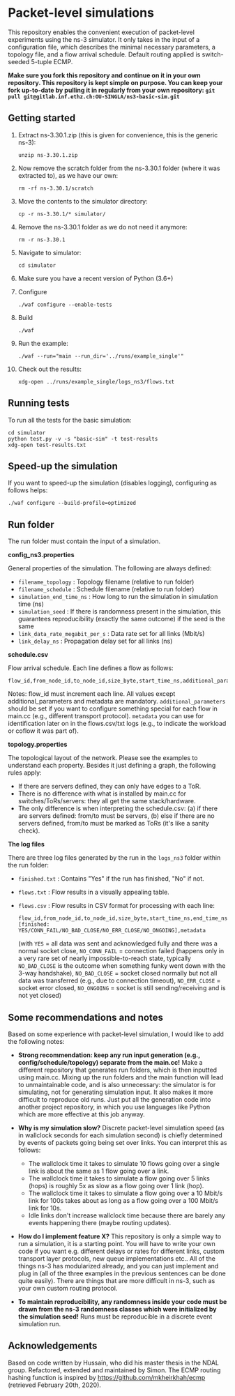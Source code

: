 # Packet-level simulations

This repository enables the convenient execution of packet-level experiments using the ns-3 simulator. It only takes in the input of a configuration file, which describes the minimal necessary parameters, a topology file, and a flow arrival schedule. Default routing applied is switch-seeded 5-tuple ECMP.

**Make sure you fork this repository and continue on it in your own repository. This repository is kept simple on purpose. You can keep your fork up-to-date by pulling it in regularly from your own repository: `git pull git@gitlab.inf.ethz.ch:OU-SINGLA/ns3-basic-sim.git`**

## Getting started

1. Extract ns-3.30.1.zip (this is given for convenience, this is the generic ns-3):
   ```
   unzip ns-3.30.1.zip
   ```
   
2. Now remove the scratch folder from the ns-3.30.1 folder (where it was extracted to), as we have our own:
   ```
   rm -rf ns-3.30.1/scratch
   ```
   
3. Move the contents to the simulator directory:
   ```
   cp -r ns-3.30.1/* simulator/
   ```
   
4. Remove the ns-3.30.1 folder as we do not need it anymore:
   ```
   rm -r ns-3.30.1
   ```

5. Navigate to simulator:
   ```
   cd simulator
   ```

6. Make sure you have a recent version of Python (3.6+)
   
7. Configure
    ```
    ./waf configure --enable-tests
    ```
   
8. Build
    ```
    ./waf
    ```
   
9. Run the example:
    ```
    ./waf --run="main --run_dir='../runs/example_single'"
    ```

10. Check out the results:
    ```
    xdg-open ../runs/example_single/logs_ns3/flows.txt
    ```
 
 ## Running tests
 
To run all the tests for the basic simulation:

```
cd simulator
python test.py -v -s "basic-sim" -t test-results
xdg-open test-results.txt
```
 
 ## Speed-up the simulation
 
If you want to speed-up the simulation (disables logging), configuring as follows helps:
 ```
 ./waf configure --build-profile=optimized
 ```


## Run folder

The run folder must contain the input of a simulation.

**config_ns3.properties**

General properties of the simulation. The following are always defined:

* `filename_topology` : Topology filename (relative to run folder)
* `filename_schedule` : Schedule filename (relative to run folder)
* `simulation_end_time_ns` : How long to run the simulation in simulation time (ns)
* `simulation_seed` : If there is randomness present in the simulation, this guarantees reproducibility (exactly the same outcome) if the seed is the same
* `link_data_rate_megabit_per_s` : Data rate set for all links (Mbit/s)
* `link_delay_ns` : Propagation delay set for all links (ns)

**schedule.csv**

Flow arrival schedule. Each line defines a flow as follows:

```
flow_id,from_node_id,to_node_id,size_byte,start_time_ns,additional_parameters,metadata
```

Notes: flow_id must increment each line. All values except additional_parameters and metadata are mandatory. `additional_parameters` should be set if you want to configure something special for each flow in main.cc (e.g., different transport protocol). `metadata` you can use for identification later on in the flows.csv/txt logs (e.g., to indicate the workload or coflow it was part of).

**topology.properties**

The topological layout of the network. Please see the examples to understand each property. Besides it just defining a graph, the following rules apply:

* If there are servers defined, they can only have edges to a ToR.
* There is no difference with what is installed by main.cc for switches/ToRs/servers: they all get the same stack/hardware.
* The only difference is when interpreting the schedule.csv: (a) if there are servers defined: from/to must be servers, (b) else if there are no servers defined, from/to must be marked as ToRs (it's like a sanity check).

**The log files**

There are three log files generated by the run in the `logs_ns3` folder within the run folder:

* `finished.txt` : Contains "Yes" if the run has finished, "No" if not.
* `flows.txt` : Flow results in a visually appealing table.
* `flows.csv` : Flow results in CSV format for processing with each line:

   ```
   flow_id,from_node_id,to_node_id,size_byte,start_time_ns,end_time_ns,duration_ns,amount_sent_byte,[finished: YES/CONN_FAIL/NO_BAD_CLOSE/NO_ERR_CLOSE/NO_ONGOING],metadata
   ```

   (with `YES` = all data was sent and acknowledged fully and there was a normal socket close, `NO_CONN_FAIL` = connection failed (happens only in a very rare set of nearly impossible-to-reach state, typically `NO_BAD_CLOSE` is the outcome when something funky went down with the 3-way handshake), `NO_BAD_CLOSE` = socket closed normally but not all data was transferred (e.g., due to connection timeout), `NO_ERR_CLOSE` = socket error closed, `NO_ONGOING` = socket is still sending/receiving and is not yet closed)

## Some recommendations and notes

Based on some experience with packet-level simulation, I would like to add the following notes:

* **Strong recommendation: keep any run input generation (e.g., config/schedule/topology) separate from the main.cc!** Make a different repository that generates run folders, which is then inputted using main.cc. Mixing up the run folders and the main function will lead to unmaintainable code, and is also unnecessary: the simulator is for simulating, not for generating simulation input. It also makes it more difficult to reproduce old runs. Just put all the generation code into another project repository, in which you use languages like Python which are more effective at this job anyway.

* **Why is my simulation slow?** Discrete packet-level simulation speed (as in wallclock seconds for each simulation second) is chiefly determined by events of packets going being set over links. You can interpret this as follows:
  - The wallclock time it takes to simulate 10 flows going over a single link is about the same as 1 flow going over a link.
  - The wallclock time it takes to simulate a flow going over 5 links (hops) is roughly 5x as slow as a flow going over 1 link (hop).
  - The wallclock time it takes to simulate a flow going over a 10 Mbit/s link for 100s takes about as long as a flow going over a 100 Mbit/s link for 10s.
  - Idle links don't increase wallclock time because there are barely any events happening there (maybe routing updates).

* **How do I implement feature X?** This repository is only a simple way to run a simulation, it is a starting point. You will have to write your own code if you want e.g. different delays or rates for different links, custom transport layer protocols, new queue implementations etc.. All of the things ns-3 has modularized already, and you can just implement and plug in (all of the three examples in the previous sentences can be done quite easily). There are things that are more difficult in ns-3, such as your own custom routing protocol.

* **To maintain reproducibility, any randomness inside your code must be drawn from the ns-3 randomness classes which were initialized by the simulation seed!** Runs must be reproducible in a discrete event simulation run.


## Acknowledgements

Based on code written by Hussain, who did his master thesis in the NDAL group.
Refactored, extended and maintained by Simon. The ECMP routing hashing function is inspired by https://github.com/mkheirkhah/ecmp (retrieved February 20th, 2020).
